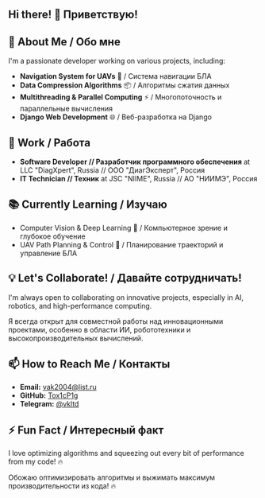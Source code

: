 ## Hi there! 👋 Приветствую!

🚀 **About Me / Обо мне**
---
I'm a passionate developer working on various projects, including:
- **Navigation System for UAVs** 📡 / Система навигации БЛА 
- **Data Compression Algorithms** 📦 / Алгоритмы сжатия данных
- **Multithreading & Parallel Computing** ⚡ / Многопоточность и параллельные вычисления
- **Django Web Development** 🌐 / Веб-разработка на Django

💼 **Work / Работа**
---
- **Software Developer // Разработчик программного обеспечения** at LLC "DiagXpert", Russia // ООО "ДиагЭксперт", Россия
- **IT Technician // Техник** at JSC "NIIME", Russia // АО "НИИМЭ", Россия

📚 **Currently Learning / Изучаю**
---
- Computer Vision & Deep Learning 🧠 / Компьютерное зрение и глубокое обучение
- UAV Path Planning & Control 🤖 / Планирование траекторий и управление БЛА

💡 **Let's Collaborate! / Давайте сотрудничать!**
---
I'm always open to collaborating on innovative projects, especially in AI, robotics, and high-performance computing. 

Я всегда открыт для совместной работы над инновационными проектами, особенно в области ИИ, робототехники и высокопроизводительных вычислений.

📫 **How to Reach Me / Контакты**
---
- **Email:** [vak2004@list.ru](mailto:vak2004@list.ru)
- **GitHub:** [Tox1cP1g](https://github.com/Tox1cP1g)
- **Telegram:** [@vkltd](https://t.me/vkltd)

⚡ **Fun Fact / Интересный факт**
---
I love optimizing algorithms and squeezing out every bit of performance from my code! 🔥

Обожаю оптимизировать алгоритмы и выжимать максимум производительности из кода! 🔥
